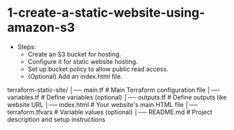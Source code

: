 # 1-create-a-static-website-using-amazon-s3
 
- Steps:
    - Create an S3 bucket for hosting.
    - Configure it for static website hosting.
    - Set up bucket policy to allow public read access.
    - (Optional) Add an index.html file.


terraform-static-site/
│── main.tf              # Main Terraform configuration file
│── variables.tf         # Define variables (optional)
│── outputs.tf           # Define outputs like website URL
│── index.html           # Your website's main HTML file
│── terraform.tfvars     # Variable values (optional)
│── README.md            # Project description and setup instructions


